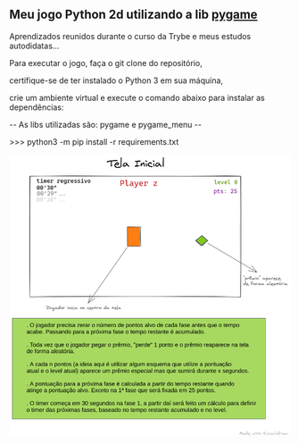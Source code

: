 <h2>Meu jogo Python 2d utilizando a lib <a href="https://www.pygame.org/news" target="_blank" rel="noreferrer noopener">pygame</a></h2>
<p>Aprendizados reunidos durante o curso da Trybe e meus estudos autodidatas...</p>

<p>Para executar o jogo, faça o git clone do repositório,</p>
<p>certifique-se de ter instalado o Python 3 em sua máquina,</p>
<p>crie um ambiente virtual e execute o comando abaixo para instalar as dependências:</p>
<span>-- As libs utilizadas são: pygame e pygame_menu --</span>
<p>>>> python3 -m pip install -r requirements.txt</p>

<img src="/assets/rascunho1.png" alt="rascunhos pygame" />
